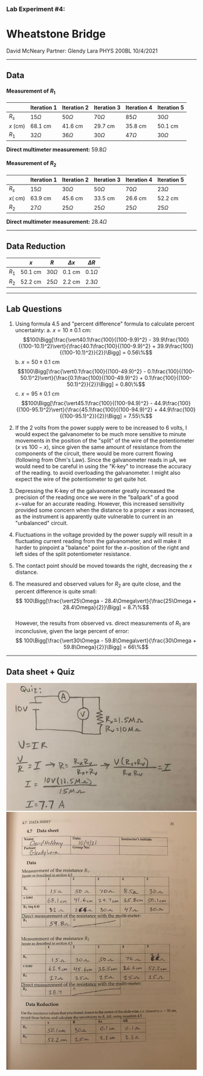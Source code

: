 ### Lab Experiment #4:
# Wheatstone Bridge
David McNeary 
Partner: Glendy Lara
PHYS 200BL 
10/4/2021

---

## Data

#### Measurement of $R_1$

|  | Iteration 1 | Iteration 2 | Iteration 3 | Iteration 4 | Iteration 5 |
| --- | --- | --- | --- | --- | --- | 
| $R_s$ | $15\Omega$ | $50\Omega$ | $70\Omega$ | $85\Omega$ | $30\Omega$ |
| $x\text{ (cm)}$ | $68.1\text{ cm}$ | $41.6\text{ cm}$ | $29.7\text{ cm}$ | $35.8\text{ cm}$ | $50.1\text{ cm}$ | 
| $R_1$ | $32\Omega$ | $36\Omega$ | $30\Omega$ | $47\Omega$ | $30\Omega$ |

**Direct multimeter measurement:** $59.8\Omega$

#### Measurement of $R_2$

|  | Iteration 1 | Iteration 2 | Iteration 3 | Iteration 4 | Iteration 5 |
| --- | --- | --- | --- | --- | --- | 
| $R_s$ | $15\Omega$ | $30\Omega$ | $50\Omega$ | $70\Omega$ | $23\Omega$ |
| $x\text{( cm)}$ | $63.9\text{ cm}$ | $45.6\text{ cm}$ | $33.5\text{ cm}$ | $26.6\text{ cm}$ | $52.2\text{ cm}$ | 
| $R_2$ | $27\Omega$ | $25\Omega$ | $25\Omega$ | $25\Omega$ | $25\Omega$ |

**Direct multimeter measurement:** $28.4\Omega$

---

## Data Reduction

|  | $x$ | $R$ | $\Delta x$ | $\Delta R$ |
| --- | --- | --- | --- | --- |
| $R_1$ | $50.1\text{ cm}$ | $30\Omega$ | $0.1\text{ cm}$ | $0.1\Omega$ |
| $R_2$ | $52.2\text{ cm}$ | $25\Omega$ | $2.2\text{ cm}$ | $2.3\Omega$ |

--- 

## Lab Questions
1. Using formula 4.5 and "percent difference" formula to calculate percent uncertainty:
a. $x = 10 \pm 0.1\text{ cm}$:  
$$100\Bigg[\frac{\vert40.1\frac{100}{(100-9.9)^2} - 39.9\frac{100}{(100-10.1)^2}\vert}{\frac{40.1\frac{100}{(100-9.9)^2} + 39.9\frac{100}{(100-10.1)^2}}{2}}\Bigg] = 0.56\%$$
b. $x = 50 \pm 0.1\text{ cm}$
$$100\Bigg[\frac{\vert0.1\frac{100}{(100-49.9)^2} - 0.1\frac{100}{(100-50.1)^2}\vert}{\frac{0.1\frac{100}{(100-49.9)^2} + 0.1\frac{100}{(100-50.1)^2}}{2}}\Bigg] = 0.80\%$$
c. $x = 95 \pm 0.1\text{ cm}$
$$100\Bigg[\frac{\vert45.1\frac{100}{(100-94.9)^2} - 44.9\frac{100}{(100-95.1)^2}\vert}{\frac{45.1\frac{100}{(100-94.9)^2} + 44.9\frac{100}{(100-95.1)^2}}{2}}\Bigg] = 7.55\%$$

2. If the 2 volts from the power supply were to be increased to 6 volts, I would expect the galvanometer to be much more sensitive to minute movements in the position of the "split" of the wire of the potentiometer ($x$ vs $100-x$), since given the same amount of resistance from the components of the circuit, there would be more current flowing (following from Ohm's Law). Since the galvanometer reads in &micro;A, we would need to be careful in using the "K-key" to increase the accuracy of the reading. to avoid overloading the galvanometer. I might also expect the wire of the potentiometer to get quite hot.

3. Depressing the K-key of the galvanometer greatly increased the precision of the reading once we were in the "ballpark" of a good $x-$value for an accurate reading. However, this increased sensitivity provided some concern when the distance to a proper $x$ was increased, as the instrument is apparently quite vulnerable to current in an "unbalanced" circuit.

4. Fluctuations in the voltage provided by the power supply will result in a fluctuating current reading from the galvanometer, and will make it harder to pinpoint a "balance" point for the $x-$position of the right and left sides of the split potentiometer resistance.

5. The contact point should be moved towards the right, decreasing the $x$ distance.

6. The measured and observed values for $R_2$ are quite close, and the percent difference is quite small:
$$ 100\Bigg[\frac{\vert25\Omega - 28.4\Omega\vert}{\frac{25\Omega + 28.4\Omega}{2}}\Bigg] = 8.7\%$$<br />
However, the results from observed vs. direct measurements of $R_1$ are inconclusive, given the large percent of error:
$$ 100\Bigg[\frac{\vert30\Omega - 59.8\Omega\vert}{\frac{30\Omega + 59.8\Omega}{2}}\Bigg] = 66\%$$

--- 

## Data sheet + Quiz
![](./images/quiz.jpg)
![](./images/data-sheet.jpg)